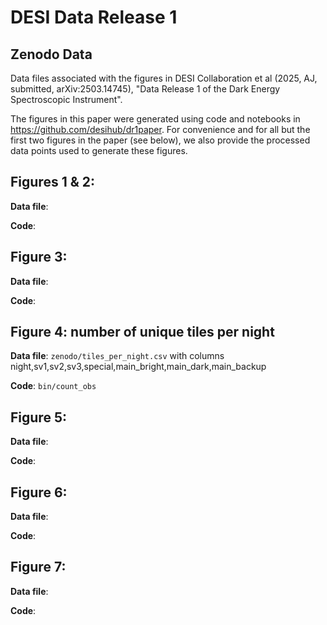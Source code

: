 # DESI Data Release 1 

## Zenodo Data

Data files associated with the figures in DESI Collaboration et al
(2025, AJ, submitted, arXiv:2503.14745), "Data Release 1 of the Dark
Energy Spectroscopic Instrument".

The figures in this paper were generated using code and notebooks in
https://github.com/desihub/dr1paper. For convenience and for all but
the first two figures in the paper (see below), we also provide the
processed data points used to generate these figures.

## Figures 1 & 2: 

**Data file**: 

**Code**: 


## Figure 3: 

**Data file**: 

**Code**: 


## Figure 4: number of unique tiles per night

**Data file**: `zenodo/tiles_per_night.csv` with columns
  night,sv1,sv2,sv3,special,main_bright,main_dark,main_backup

**Code**: `bin/count_obs`


## Figure 5: 

**Data file**: 

**Code**: 


## Figure 6: 

**Data file**: 

**Code**: 


## Figure 7: 

**Data file**: 

**Code**: 



